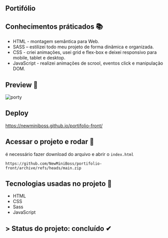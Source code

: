 ## Portifólio
## Conhecimentos práticados 📚
- HTML - montagem semântica para Web.
- SASS – estilizei todo meu projeto de forma dinâmica e organizada.
- CSS - criei animações, usei grid e flex-box e deixei responsivo para mobile, tablet e desktop.
- JavaScript - realizei animações de scrool, eventos click e manipulação DOM.

## Preview 🎥
![porty](https://user-images.githubusercontent.com/80296330/215662328-7feab721-f0ab-41c5-af3a-c41db3b01972.png)

## Deploy
https://newminiboss.github.io/portifolio-front/

## Acessar o projeto e rodar 📁

é necessário fazer download do arquivo e abrir o ``index.html`` 

```
https://github.com/NewMiniBoss/portifolio-front/archive/refs/heads/main.zip
```

## Tecnologias usadas no projeto 🚀
- HTML
- CSS
- Sass
- JavaScript

## > Status do projeto: concluído ✔
